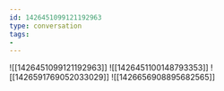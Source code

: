 ```yaml
---
id: 1426451099121192963
type: conversation
tags:
- 
---
```

![[1426451099121192963]]
![[1426451100148793353]]
![[1426591769052033029]]
![[1426656908895682565]]

